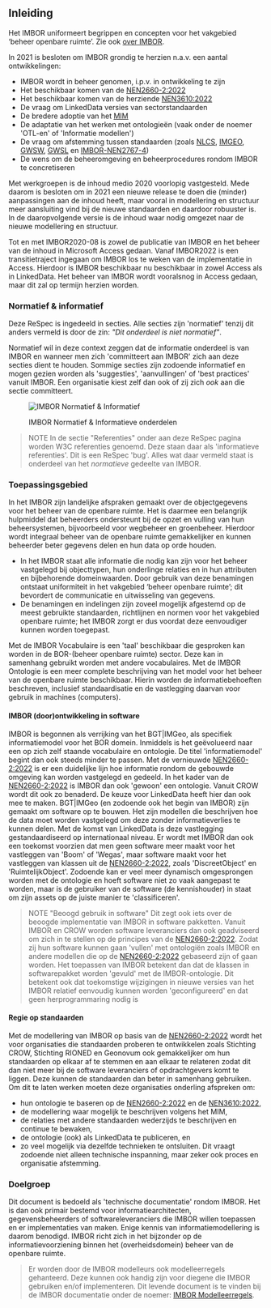 ## Inleiding

Het IMBOR uniformeert begrippen en concepten voor het vakgebied ‘beheer openbare ruimte’. Zie ook [over IMBOR][1].

In 2021 is besloten om IMBOR grondig te herzien n.a.v. een aantal ontwikkelingen:
* IMBOR wordt in beheer genomen, i.p.v. in ontwikkeling te zijn
* Het beschikbaar komen van de [NEN2660-2:2022][nen2660:2022]
* Het beschikbaar komen van de herziende [NEN3610:2022][nen3610:2022]
* De vraag om LinkedData versies van sectorstandaarden
* De bredere adoptie van het [MIM][8]
* De adaptatie van het werken met ontologieën (vaak onder de noemer 'OTL-en' of 'Informatie modellen')
* De vraag om afstemming tussen standaarden (zoals [NLCS][6], [IMGEO][3], [GWSW][7], [GWSL][5] en [IMBOR-NEN2767-4][4])
* De wens om de beheeromgeving en beheerprocedures rondom IMBOR te concretiseren

Met werkgroepen is de inhoud medio 2020 voorlopig vastgesteld. Mede daarom is besloten om in 2021 een nieuwe release te doen die (minder) aanpassingen aan de inhoud heeft, maar vooral in modellering en structuur meer aansluiting vind bij de nieuwe standaarden en daardoor robuuster is. In de daaropvolgende versie is de inhoud waar nodig omgezet naar de nieuwe modellering en structuur.

Tot en met IMBOR2020-08 is zowel de publicatie van IMBOR en het beheer van de inhoud in Microsoft Access gedaan. Vanaf IMBOR2022 is een transitietraject ingegaan om IMBOR los te weken van de implementatie in Access. Hierdoor is IMBOR beschikbaar nu beschikbaar in zowel Access als in LinkedData. Het beheer van IMBOR wordt vooralsnog in Access gedaan, maar dit zal op termijn herzien worden.

### Normatief & informatief

Deze ReSpec is ingedeeld in secties. Alle secties zijn 'normatief' tenzij dit anders vermeld is door de zin: <i>"Dit onderdeel is niet normatief"</i>.

<div class='advisement'>
 Normatief wil in deze context zeggen dat de informatie onderdeel is van IMBOR en wanneer men zich 'committeert aan IMBOR' zich aan deze secties dient te houden. Sommige secties zijn zodoende informatief en mogen gezien worden als 'suggesties', 'aanvullingen' of 'best practices' vanuit IMBOR. Een organisatie kiest zelf dan ook of zij zich <i>ook</i> aan die sectie committeert.  
</div>

<figure>

![IMBOR Normatief & Informatief](img/IMBOR_info&normatief.drawio.png?raw=true)
    
<figcaption>IMBOR Normatief & Informatieve onderdelen</figcaption>
</figure>

>NOTE
>In de sectie "Referenties" onder aan deze ReSpec pagina worden W3C referenties genoemd. Deze staan daar als 'informatieve referenties'. Dit is een ReSpec 'bug'. Alles wat daar vermeld staat is onderdeel van het <i>normatieve</i> gedeelte van IMBOR.  

### Toepassingsgebied

In het IMBOR zijn landelijke afspraken gemaakt over de objectgegevens voor het beheer van de openbare ruimte. Het is daarmee een belangrijk hulpmiddel dat beheerders ondersteunt bij de opzet en vulling van hun beheersystemen, bijvoorbeeld voor wegbeheer en groenbeheer. Hierdoor wordt integraal beheer van de openbare ruimte gemakkelijker en kunnen beheerder beter gegevens delen en hun data op orde houden.
* In het IMBOR staat alle informatie die nodig kan zijn voor het beheer vastgelegd bij objecttypen, hun onderlinge relaties en in hun attributen en bijbehorende domeinwaarden. Door gebruik van deze benamingen ontstaat uniformiteit in het vakgebied ‘beheer openbare ruimte’; dit bevordert de communicatie en uitwisseling van gegevens.
* De benamingen en indelingen zijn zoveel mogelijk afgestemd op de meest gebruikte standaarden, richtlijnen en normen voor het vakgebied openbare ruimte; het IMBOR zorgt er dus voordat deze eenvoudiger kunnen worden toegepast.

Met de IMBOR Vocabulaire is een 'taal' beschikbaar die gesproken kan worden in de BOR-(beheer openbare ruimte) sector. Deze kan in samenhang gebruikt worden met andere vocabulaires. Met de IMBOR Ontologie is een meer complete beschrijving van het model voor het beheer van de openbare ruimte beschikbaar. Hierin worden de informatiebehoeften beschreven, inclusief standaardisatie en de vastlegging daarvan voor gebruik in machines (computers). 

#### IMBOR (door)ontwikkeling in software

IMBOR is begonnen als verrijking van het BGT|IMGeo, als specifiek informatiemodel voor het BOR domein. Inmiddels is het geëvolueerd naar een op zich zelf staande vocabulaire en ontologie. De titel 'informatiemodel' begint dan ook steeds minder te passen. Met de vernieuwde [NEN2660-2:2022][nen2660:2022] is er een duidelijke lijn hoe informatie rondom de gebouwde omgeving kan worden vastgelegd en gedeeld.  In het kader van de [NEN2660-2:2022][nen2660:2022] is IMBOR dan ook 'gewoon' een ontologie. Vanuit CROW wordt dit ook zo benaderd. De keuze voor LinkedData heeft hier dan ook mee te maken. BGT|IMGeo (en zodoende ook het begin van IMBOR) zijn gemaakt om software op te bouwen. Het zijn modellen die beschrijven hoe de data moet worden vastgelegd om deze zonder informatieverlies te kunnen delen. Met de komst van LinkedData is deze vastlegging gestandaardiseerd op internationaal niveau. Er wordt met IMBOR dan ook een toekomst voorzien dat men geen software meer maakt voor het vastleggen van 'Boom' of 'Wegas', maar software maakt voor het vastleggen van klassen uit de [NEN2660-2:2022][nen2660:2022], zoals 'DiscreetObject' en 'RuimtelijkObject'. Zodoende kan er veel meer dynamisch omgesprongen worden met de ontologie en hoeft software niet zo vaak aangepast te worden, maar is de gebruiker van de software (de kennishouder) in staat om zijn assets op de juiste manier te 'classificeren'. 

>NOTE "Beoogd gebruik in software"
>Dit zegt ook iets over de beoogde implementatie van IMBOR in software pakketten. Vanuit IMBOR en CROW worden software leveranciers dan ook geadviseerd om zich in te stellen op de principes van de [NEN2660-2:2022][nen2660:2022]. Zodat zij hun software kunnen gaan 'vullen' met ontologiën zoals IMBOR en andere modellen die op de [NEN2660-2:2022][nen2660:2022] gebaseerd zijn of gaan worden. Het toepassen van IMBOR betekent dan dat de klassen in softwarepakket worden 'gevuld' met de IMBOR-ontologie. Dit betekent ook dat toekomstige wijzigingen in nieuwe versies van het IMBOR relatief eenvoudig kunnen worden 'geconfigureerd' en dat geen herprogrammaring nodig is

#### Regie op standaarden
Met de modellering van IMBOR op basis van de [NEN2660-2:2022][nen2660:2022] wordt het voor organisaties die standaarden proberen te ontwikkelen zoals Stichting CROW, Stichting RIONED en Geonovum ook gemakkelijker om hun standaarden op elkaar af te stemmen en aan elkaar te relateren zodat dit dan niet meer bij de software leveranciers of opdrachtgevers komt te liggen. Deze kunnen de standaarden dan beter in samenhang gebruiken. Om dit te laten werken moeten deze organisaties onderling afspreken om:
* hun ontologie te baseren op de [NEN2660-2:2022][nen2660:2022] en de [NEN3610:2022][nen3610:2022],
* de modellering waar mogelijk te beschrijven volgens het MIM,
* de relaties met andere standaarden wederzijds te beschrijven en continue te bewaken,
* de ontologie (ook) als LinkedData te publiceren, en
* zo veel mogelijk via dezelfde technieken te ontsluiten.
Dit vraagt zodoende niet alleen technische inspanning, maar zeker ook proces en organisatie afstemming. 

### Doelgroep

Dit document is bedoeld als 'technische documentatie' rondom IMBOR. Het is dan ook primair bestemd voor informatiearchitecten, gegevensbeheerders of softwareleveranciers die IMBOR willen toepassen en er implementaties van maken. Enige kennis van informatiemodellering is daarom benodigd. IMBOR richt zich in het bijzonder op de informatievoorziening binnen het (overheidsdomein) beheer van de openbare ruimte.

>Er worden door de IMBOR modelleurs ook modelleerregels gehanteerd. Deze kunnen ook handig zijn voor diegene die IMBOR gebruiken en/of implementeren. Dit levende document is te vinden bij de IMBOR documentatie onder de noemer: [IMBOR Modelleerregels][11].

[1]: https://www.crow.nl/Onderwerpen/Assetmanagement-en-beheer-openbare-ruimte/Data-en-informatie/imbor/
[2]: https://www.nen.nl/nieuws/normontwerp-informatiemodellering-van-gebouwde-omgeving-ter-commentaar/
[3]: https://www.geonovum.nl/geo-standaarden/bgt-imgeo
[4]: https://www.nen.nl/nieuws/conditiemeting/eerste-stap-eenduidige-aansluiting-tussen-imbor-en-nen-2767-gezet/
[5]: https://www.linkedin.com/pulse/start-ontwikkeling-gegevenswoordenboek-stedelijk-licht-verhoeven?trk=read_related_article-card_title
[6]: https://www.digigo.nu/standaarden/nlcs/
[7]: https://www.crow.nl/thema-s/management-openbare-ruimte/imbor/de-relatie-tussen-imbor-en-gwsw
[8]: https://www.geonovum.nl/geo-standaarden/metamodel-informatiemodellering-mim
[9]: https://www.nen.nl/elasticsearch/?search=2660-2&sortmode=asc&viewmode=list
[10]: https://www.nen.nl/nen-3610-2022-nl-296137
[11]: https://docs.crow.nl/imbor/modelleerregels
[nen3610:2022]: https://www.nen.nl/nen-3610-2022-nl-296137
[nen2660:2022]: https://www.nen.nl/nen-2660-2-2022-nl-291667